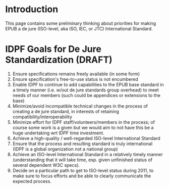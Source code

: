 # Introduction #

This page contains some preliminary thinking about priorities for making EPUB a de jure (ISO-level, aka ISO, IEC, or JTC) International Standard.

# IDPF Goals for De Jure Standardization (DRAFT) #

  1. Ensure specifications remains freely available (in some form)
  1. Ensure specification's free-to-use status is not encumbered
  1. Enable IDPF to continue to add capabilities to the EPUB base standard in a timely manner (i.e. w/out de jure standards group overhead) to meet needs of our members (such could be appendices or extensions to the base)
  1. Minimize/avoid incompatible technical changes in the process of creating a de jure standard, in interests of retaining compatibility/interoperability
  1. Minimize effort for IDPF staff/volunteers/members in the process; of course some work is a given but we would aim to not have this be a huge undertaking wrt IDPF time investment.
  1. Achieve a high-quality / well-regarded ISO-level International Standard
  1. Ensure that the process and resulting standard is truly international (IDPF is a global organization not a national group)
  1. Achieve an ISO-level International Standard in a relatively timely manner (understanding that it will take time, esp. given unfinished status of several dependent W3C specs).
  1. Decide on a particular path to get to ISO-level status during 2011, to make sure to focus efforts and be able to clearly communicate the expected process.